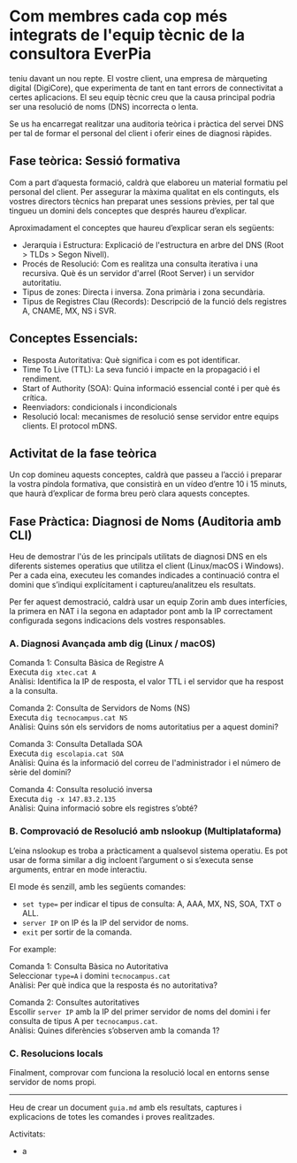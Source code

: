# Com membres cada cop més integrats de l'equip tècnic de la consultora EverPia

teniu davant un nou repte. El vostre client, una empresa de màrqueting digital (DigiCore), que experimenta de tant en tant errors de connectivitat a certes aplicacions. El seu equip tècnic creu que la causa principal podria ser una resolució de noms (DNS) incorrecta o lenta.

Se us ha encarregat realitzar una auditoria teòrica i pràctica del servei DNS per tal de formar el personal del client i oferir eines de diagnosi ràpides.

## Fase teòrica: Sessió formativa

Com a part d’aquesta formació, caldrà que elaboreu un material formatiu pel personal del client. Per assegurar la màxima qualitat en els continguts, els vostres directors tècnics han preparat unes sessions prèvies, per tal que tingueu un domini dels conceptes que després haureu d’explicar.

Aproximadament el conceptes que haureu d’explicar seran els següents:
- Jerarquia i Estructura: Explicació de l'estructura en arbre del DNS (Root > TLDs > Segon Nivell).
- Procés de Resolució: Com es realitza una consulta iterativa i una recursiva. Què és un servidor d'arrel (Root Server) i un servidor autoritatiu.
- Tipus de zones: Directa i inversa. Zona primària i zona secundària.
- Tipus de Registres Clau (Records): Descripció de la funció dels registres A, CNAME, MX, NS i SVR.
  
## Conceptes Essencials:
- Resposta Autoritativa: Què significa i com es pot identificar.
- Time To Live (TTL): La seva funció i impacte en la propagació i el rendiment.
- Start of Authority (SOA): Quina informació essencial conté i per què és crítica.
- Reenviadors: condicionals i incondicionals
- Resolució local: mecanismes de resolució sense servidor entre equips clients. El protocol mDNS.

## Activitat de la fase teòrica
Un cop domineu aquests conceptes, caldrà que passeu a l’acció i preparar la vostra píndola formativa, que consistirà en un vídeo d’entre 10 i 15 minuts, que haurà d’explicar de forma breu però clara aquests conceptes.

## Fase Pràctica: Diagnosi de Noms (Auditoria amb CLI)

Heu de demostrar l'ús de les principals utilitats de diagnosi DNS en els diferents sistemes operatius que utilitza el client (Linux/macOS i Windows).  
Per a cada eina, executeu les comandes indicades a continuació contra el domini que s’indiqui explícitament i captureu/analitzeu els resultats.

Per fer aquest demostració, caldrà usar un equip Zorin amb dues interfícies, la primera en NAT i la segona en adaptador pont amb la IP correctament configurada segons indicacions dels vostres responsables.

### A. Diagnosi Avançada amb dig (Linux / macOS)

Comanda 1: Consulta Bàsica de Registre A  
Executa `dig xtec.cat A`  
Anàlisi: Identifica la IP de resposta, el valor TTL i el servidor que ha respost a la consulta.

Comanda 2: Consulta de Servidors de Noms (NS)  
Executa `dig tecnocampus.cat NS`  
Anàlisi: Quins són els servidors de noms autoritatius per a aquest domini?

Comanda 3: Consulta Detallada SOA  
Executa `dig escolapia.cat SOA`  
Anàlisi: Quina és la informació del correu de l'administrador i el número de sèrie del domini?

Comanda 4: Consulta resolució inversa  
Executa `dig -x 147.83.2.135`  
Anàlisi: Quina informació sobre els registres s’obté?

### B. Comprovació de Resolució amb nslookup (Multiplataforma)

L’eina nslookup es troba a pràcticament a qualsevol sistema operatiu. Es pot usar de forma similar a dig incloent l’argument o si s’executa sense arguments, entrar en mode interactiu.

El mode és senzill, amb les següents comandes:
- `set type=` per indicar el tipus de consulta: A, AAA, MX, NS, SOA, TXT o ALL.
- `server IP` on IP és la IP del servidor de noms.
- `exit` per sortir de la comanda.

For example:

Comanda 1: Consulta Bàsica no Autoritativa  
Seleccionar `type=A` i domini `tecnocampus.cat`  
Anàlisi: Per què indica que la resposta és no autoritativa?

Comanda 2: Consultes autoritatives  
Escollir `server IP` amb la IP del primer servidor de noms del domini i fer consulta de tipus A per `tecnocampus.cat`.  
Anàlisi: Quines diferències s’observen amb la comanda 1?

### C. Resolucions locals

Finalment, comprovar com funciona la resolució local en entorns sense servidor de noms propi.

---

Heu de crear un document `guia.md` amb els resultats, captures i explicacions de totes les comandes i proves realitzades.


Activitats:
- a
